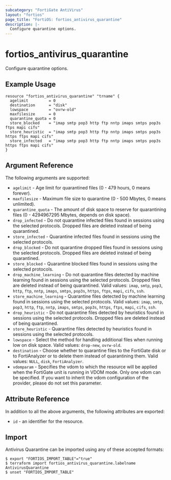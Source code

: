```yaml
---
subcategory: "FortiGate AntiVirus"
layout: "fortios"
page_title: "FortiOS: fortios_antivirus_quarantine"
description: |-
  Configure quarantine options.
---
```


# fortios_antivirus_quarantine
Configure quarantine options.

## Example Usage

```hcl
resource "fortios_antivirus_quarantine" "trname" {
  agelimit         = 0
  destination      = "disk"
  lowspace         = "ovrw-old"
  maxfilesize      = 0
  quarantine_quota = 0
  store_blocked    = "imap smtp pop3 http ftp nntp imaps smtps pop3s ftps mapi cifs"
  store_heuristic  = "imap smtp pop3 http ftp nntp imaps smtps pop3s https ftps mapi cifs"
  store_infected   = "imap smtp pop3 http ftp nntp imaps smtps pop3s https ftps mapi cifs"
}
```

## Argument Reference

The following arguments are supported:

* `agelimit` - Age limit for quarantined files (0 - 479 hours, 0 means forever).
* `maxfilesize` - Maximum file size to quarantine (0 - 500 Mbytes, 0 means unlimited).
* `quarantine_quota` - The amount of disk space to reserve for quarantining files (0 - 4294967295 Mbytes, depends on disk space).
* `drop_infected` - Do not quarantine infected files found in sessions using the selected protocols. Dropped files are deleted instead of being quarantined.
* `store_infected` - Quarantine infected files found in sessions using the selected protocols.
* `drop_blocked` - Do not quarantine dropped files found in sessions using the selected protocols. Dropped files are deleted instead of being quarantined.
* `store_blocked` - Quarantine blocked files found in sessions using the selected protocols.
* `drop_machine_learning` - Do not quarantine files detected by machine learning found in sessions using the selected protocols. Dropped files are deleted instead of being quarantined. Valid values: `imap`, `smtp`, `pop3`, `http`, `ftp`, `nntp`, `imaps`, `smtps`, `pop3s`, `https`, `ftps`, `mapi`, `cifs`, `ssh`.
* `store_machine_learning` - Quarantine files detected by machine learning found in sessions using the selected protocols. Valid values: `imap`, `smtp`, `pop3`, `http`, `ftp`, `nntp`, `imaps`, `smtps`, `pop3s`, `https`, `ftps`, `mapi`, `cifs`, `ssh`.
* `drop_heuristic` - Do not quarantine files detected by heuristics found in sessions using the selected protocols. Dropped files are deleted instead of being quarantined.
* `store_heuristic` - Quarantine files detected by heuristics found in sessions using the selected protocols.
* `lowspace` - Select the method for handling additional files when running low on disk space. Valid values: `drop-new`, `ovrw-old`.
* `destination` - Choose whether to quarantine files to the FortiGate disk or to FortiAnalyzer or to delete them instead of quarantining them. Valid values: `NULL`, `disk`, `FortiAnalyzer`.
* `vdomparam` - Specifies the vdom to which the resource will be applied when the FortiGate unit is running in VDOM mode. Only one vdom can be specified. If you want to inherit the vdom configuration of the provider, please do not set this parameter.


## Attribute Reference

In addition to all the above arguments, the following attributes are exported:
* `id` - an identifier for the resource.

## Import

Antivirus Quarantine can be imported using any of these accepted formats:
```
$ export "FORTIOS_IMPORT_TABLE"="true"
$ terraform import fortios_antivirus_quarantine.labelname AntivirusQuarantine
$ unset "FORTIOS_IMPORT_TABLE"
```
